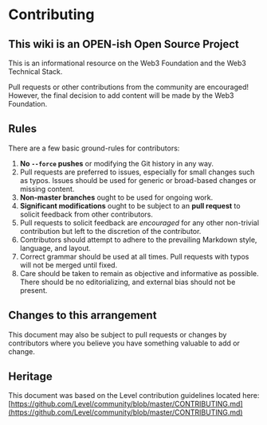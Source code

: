 # Contributing

## This wiki is an **OPEN-ish Open Source Project**

This is an informational resource on the Web3 Foundation and the Web3 Technical Stack.

Pull requests or other contributions from the community are encouraged!  However, the final decision to add content will be made by the Web3 Foundation.

## Rules

There are a few basic ground-rules for contributors:

1. **No `--force` pushes** or modifying the Git history in any way.
2. Pull requests are preferred to issues, especially for small changes such as typos.  Issues should be used for generic or broad-based changes or missing content.
3. **Non-master branches** ought to be used for ongoing work.
4. **Significant modifications** ought to be subject to an **pull request** to solicit feedback from other contributors.
5. Pull requests to solicit feedback are _encouraged_ for any other non-trivial contribution but left to the discretion of the contributor.
6. Contributors should attempt to adhere to the prevailing Markdown style, language, and layout.
7. Correct grammar should be used at all times.  Pull requests with typos will not be merged until fixed.
8. Care should be taken to remain as objective and informative as possible.  There should be no editorializing, and external bias should not be present.


## Changes to this arrangement

This document may also be subject to pull requests or changes by contributors where you believe you have something valuable to add or change.

## Heritage

This document was based on the Level contribution guidelines located here: [https://github.com/Level/community/blob/master/CONTRIBUTING.md](https://github.com/Level/community/blob/master/CONTRIBUTING.md)
